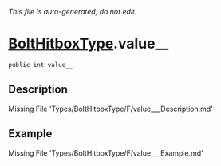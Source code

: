 *This file is auto-generated, do not edit.*

# [BoltHitboxType](Types/BoltHitboxType.md).value__
`public int value__`
## Description
Missing File 'Types/BoltHitboxType/F/value___Description.md'
## Example
Missing File 'Types/BoltHitboxType/F/value___Example.md'
